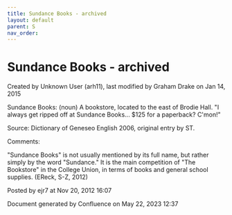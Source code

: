 ```yaml
---
title: Sundance Books - archived
layout: default
parent: S
nav_order:
---
```


# Sundance Books - archived

Created by  Unknown User (arh11), last modified by  Graham Drake on Jan 14, 2015

Sundance Books: (noun) A bookstore, located to the east of Brodie Hall.  &quot;I always get ripped off at Sundance Books... $125 for a paperback? C'mon!&quot;

Source: Dictionary of Geneseo English 2006, original entry by ST.

Comments:

&quot;Sundance Books&quot; is not usually mentioned by its full name, but rather simply by the word &quot;Sundance.&quot; It is the main competition of &quot;The Bookstore&quot; in the College Union, in terms of books and general school supplies. (EReck, S-Z, 2012)

Posted by ejr7 at Nov 20, 2012 16:07

Document generated by Confluence on May 22, 2023 12:37


